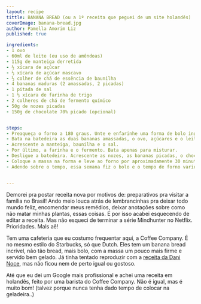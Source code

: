 ```yaml
---
layout: recipe
tittle: BANANA BREAD (ou a 1ª receita que peguei de um site holandês)
coverImage: banana-bread.jpg
author: Pamella Amorim Liz
published: true

ingredients:  
- 1 ovo  
- 60ml de leite (eu uso de amêndoas)  
- 115g de manteiga derretida  
- ½ xícara de açúcar  
- ⅓ xícara de açúcar mascavo  
- ½ colher de chá de essência de baunilha  
- 4 bananas maduras (2 amassadas, 2 picadas)  
- 1 pitada de sal  
- 1 ⅓ xícara de farinha de trigo  
- 2 colheres de chá de fermento químico  
- 50g de nozes picadas
- 150g de chocolate 70% picado (opcional)


steps:  
- Preaqueça o forno a 180 graus. Unte e enfarinhe uma forma de bolo inglês, ou redonda, quadrada..  
- Bata na batedeira as duas bananas amassadas, o ovo, açúcares e o leite.  
- Acrescente a manteiga, baunilha e o sal.   
- Por último, a farinha e o fermento. Bata apenas para misturar.  
- Desligue a batedeira. Acrescente as nozes, as bananas picadas, o chocolate picado e misture delicadamente com uma espátula.  
- Coloque a massa na forma e leve ao forno por aproximadamente 30 minutos e/ou até dourar e/ou até colocar o palitinho no bolo e sair limpo e/ou ter cheiro de bolo na casa toda..
- Adendo sobre o tempo, essa semana fiz o bolo e o tempo de forno variou bastante pelo tipo da forma, então já sabe, preste atenção no palitinho!


---
```

Demorei pra postar receita nova por motivos de: preparativos pra visitar a família no Brasil! Ando meio louca atrás de lembrancinhas pra deixar todo mundo feliz, encomendar meus remédios, deixar anotações sobre como não matar minhas plantas, essas coisas. E por isso acabei esquecendo de editar a receita. Mas não esqueci de terminar a série Mindhunter no Netflix. Prioridades. Mals aê!

Tem uma cafeteria que eu costumo frequentar aqui, a Coffee Company. É no mesmo estilo do Starbucks, só que Dutch. Eles tem um banana bread incrível, não tão bread, mais bolo, com a massa um pouco mais firme e servido bem gelado. Já tinha tentado reproduzir com a [receita da Dani Noce](http://www.daninoce.com.br/receitas/bolo-de-banana-de-liquidificador-com-chocolate/), mas não ficou nem de perto igual ou gostoso.

Até que eu dei um Google mais profissional e achei uma receita em holandês, feito por uma barista do Coffee Company. Não é igual, mas é muito bom! (talvez porque nunca tenha dado tempo de colocar na geladeira..)
